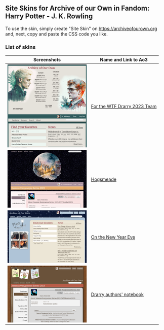 ## Site Skins for Archive of our Own in Fandom: Harry Potter - J. K. Rowling
To use the skin, simply create "Site Skin" on https://archiveofourown.org and, next, copy and paste the CSS code you like.

### List of skins
| Screenshots | Name and Link to Ao3 |
| --- | --- |
| ![For the WTF Drarry 2023 Team](https://github.com/Ao3SiteSkins/HP-skins/blob/main/Screenshots/WTFDrarry2023Team.png "For the WTF Drarry 2023 Team") | <a href="https://archiveofourown.org/works/48248683">For the WTF Drarry 2023 Team</a> |
| ![Hogsmeade](https://github.com/Ao3SiteSkins/HP-skins/blob/main/Screenshots/Hogsmeade.png "Hogsmeade") | <a href="https://archiveofourown.org/works/44863879">Hogsmeade</a> |
| ![On the New Year Eve](https://github.com/Ao3SiteSkins/HP-skins/blob/main/Screenshots/OntheNewYearEve.png "On the New Year Eve") | <a href="https://archiveofourown.org/works/44863645">On the New Year Eve</a> |
| ![Drarry authors notebook](https://github.com/Ao3SiteSkins/HP-skins/blob/main/Screenshots/Drarryauthorsnotebook.png "Drarry authors notebook") | <a href="https://archiveofourown.org/works/44857570">Drarry authors' notebook</a> |
